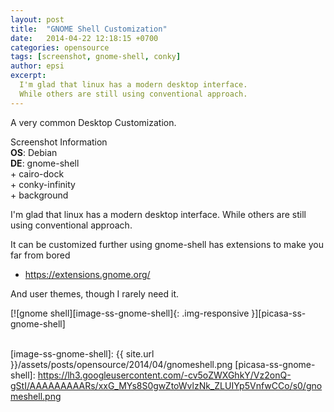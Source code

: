 ```yaml
---
layout: post
title:  "GNOME Shell Customization"
date:   2014-04-22 12:18:15 +0700
categories: opensource
tags: [screenshot, gnome-shell, conky]
author: epsi
excerpt:
  I'm glad that linux has a modern desktop interface.
  While others are still using conventional approach.
---
```


A very common Desktop Customization.

<div class="sectionbox">
  <div class="sectionbox-heading">
    Screenshot Information
  </div>
  <div class="sectionbox-body">
    <div>
<strong>OS</strong>: Debian<br/>
<strong>DE</strong>: gnome-shell<br/>
+ cairo-dock<br/>
+ conky-infinity<br/>
+ background
    </div>
  </div>
</div>


I'm glad that linux has a modern desktop interface.
While others are still using conventional approach.

It can be customized further using
gnome-shell has extensions to make you far from bored

* <https://extensions.gnome.org/>

And user themes, though I rarely need it.

[![gnome shell][image-ss-gnome-shell]{: .img-responsive }][picasa-ss-gnome-shell]
<br/><br/>



[image-ss-gnome-shell]: {{ site.url }}/assets/posts/opensource/2014/04/gnomeshell.png
[picasa-ss-gnome-shell]: https://lh3.googleusercontent.com/-cv5oZWXGhkY/Vz2onQ-gStI/AAAAAAAAARs/xxG_MYs8S0gwZtoWvlzNk_ZLUIYp5VnfwCCo/s0/gnomeshell.png

